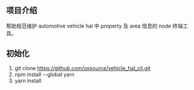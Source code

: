 ## 项目介绍
帮助规范维护 automotive vehicle hal 中 property 及 area 信息的 node 终端工具。

## 初始化
1. git clone https://github.com/oxsource/vehicle_hal_cli.git
2. npm install --global yarn
3. yarn install